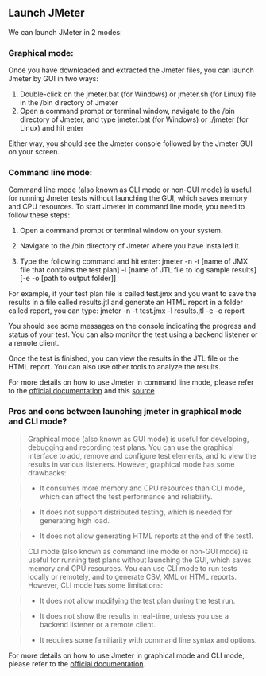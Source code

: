 ## Launch JMeter
We can launch JMeter in 2 modes:

### Graphical mode:
Once you have downloaded and extracted the Jmeter files, you can launch Jmeter by GUI in two ways:
1. Double-click on the jmeter.bat (for Windows) or jmeter.sh (for Linux) file in the /bin directory of Jmeter
2. Open a command prompt or terminal window, navigate to the /bin directory of Jmeter, and type jmeter.bat (for Windows) or ./jmeter (for Linux) and hit enter

Either way, you should see the Jmeter console followed by the Jmeter GUI on your screen.

### Command line mode: 

Command line mode (also known as CLI mode or non-GUI mode) is useful for running Jmeter tests without launching the GUI, which saves memory and CPU resources. To start Jmeter in command line mode, you need to follow these steps:

1. Open a command prompt or terminal window on your system.

2. Navigate to the /bin directory of Jmeter where you have installed it.

3. Type the following command and hit enter: jmeter -n -t [name of JMX file that contains the test plan] -l [name of JTL file to log sample results] [-e -o [path to output folder]] 

For example, if your test plan file is called test.jmx and you want to save the results in a file called results.jtl and generate an HTML report in a folder called report, you can type: jmeter -n -t test.jmx -l results.jtl -e -o report

You should see some messages on the console indicating the progress and status of your test. You can also monitor the test using a backend listener or a remote client.

Once the test is finished, you can view the results in the JTL file or the HTML report. You can also use other tools to analyze the results.

For more details on how to use Jmeter in command line mode, please refer to the [official documentation](https://jmeter.apache.org/usermanual/get-started.html) and this [source](https://www.numpyninja.com/post/run-jmeter-and-generate-html-dashboard-report-from-command-line-non-gui-mode)

### Pros and cons between launching jmeter in graphical mode and CLI mode?

> Graphical mode (also known as GUI mode) is useful for developing, debugging and recording test plans. You can use the graphical interface to add, remove and configure test elements, and to view the results in various listeners. However, graphical mode has some drawbacks:

>-  It consumes more memory and CPU resources than CLI mode, which can affect the test performance and reliability.

>- It does not support distributed testing, which is needed for generating high load.

>- It does not allow generating HTML reports at the end of the test1.

> CLI mode (also known as command line mode or non-GUI mode) is useful for running test plans without launching the GUI, which saves memory and CPU resources. You can use CLI mode to run tests locally or remotely, and to generate CSV, XML or HTML reports. However, CLI mode has some limitations:

>- It does not allow modifying the test plan during the test run.

>- It does not show the results in real-time, unless you use a backend listener or a remote client.

>- It requires some familiarity with command line syntax and options.

For more details on how to use Jmeter in graphical mode and CLI mode, please refer to the [official documentation](https://jmeter.apache.org/usermanual/get-started.html).
